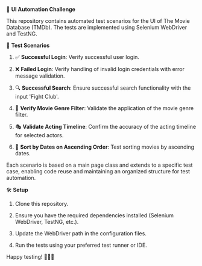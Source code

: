 🚀 **UI Automation Challenge**

This repository contains automated test scenarios for the UI of The Movie Database (TMDb). The tests are implemented using Selenium WebDriver and TestNG.

🎯 **Test Scenarios**

1. ✅ **Successful Login**: Verify successful user login.

2. ❌ **Failed Login**: Verify handling of invalid login credentials with error message validation.

3. 🔍 **Successful Search**: Ensure successful search functionality with the input 'Fight Club'.

4. 🎥 **Verify Movie Genre Filter**: Validate the application of the movie genre filter.

5. 🎭 **Validate Acting Timeline**: Confirm the accuracy of the acting timeline for selected actors.

6. 📆 **Sort by Dates on Ascending Order**: Test sorting movies by ascending dates.

Each scenario is based on a main page class and extends to a specific test case, enabling code reuse and maintaining an organized structure for test automation.

🛠️ **Setup**

1. Clone this repository.

2. Ensure you have the required dependencies installed (Selenium WebDriver, TestNG, etc.).

3. Update the WebDriver path in the configuration files.

4. Run the tests using your preferred test runner or IDE.

Happy testing! 🧪👨‍💻